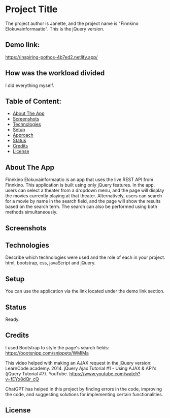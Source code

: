 # Project Title 
The project author is Janette, and the project name is "Finnkino Elokuvainformaatio". This is the jQuery version.

## Demo link:
https://inspiring-pothos-4b7ed2.netlify.app/ 

## How was the workload divided
I did everything myself. 

## Table of Content:

- [About The App](#about-the-app)
- [Screenshots](#screenshots)
- [Technologies](#technologies)
- [Setup](#setup)
- [Approach](#approach)
- [Status](#status)
- [Credits](#credits)
- [License](#license)

## About The App
Finnkino Elokuvainformaatio is an app that uses the live REST API from Finnkino. This application is built using only jQuery features. In the app, users can select a theater from a dropdown menu, and the page will display the movies currently playing at that theater. Alternatively, users can search for a movie by name in the search field, and the page will show the results based on the search term. The search can also be performed using both methods simultaneously.

## Screenshots

## Technologies
Describe which technologies were used and the role of each in your project. 
html, bootstrap, css, javaScript and jQuery. 

## Setup
You can use the application via the link located under the demo link section.

## Status
Ready.

## Credits
I used Bootstrap to style the page's search fields: https://bootsnipp.com/snippets/WMlMa

This video helped with making an AJAX request in the jQuery version: LearnCode.academy. 2014. jQuery Ajax Tutorial #1 - Using AJAX & API's (jQuery Tutorial #7). YouTube. 
https://www.youtube.com/watch?v=fEYx8dQr_cQ 

ChatGPT has helped in this project by finding errors in the code, improving the code, and suggesting solutions for implementing certain functionalities.

## License
